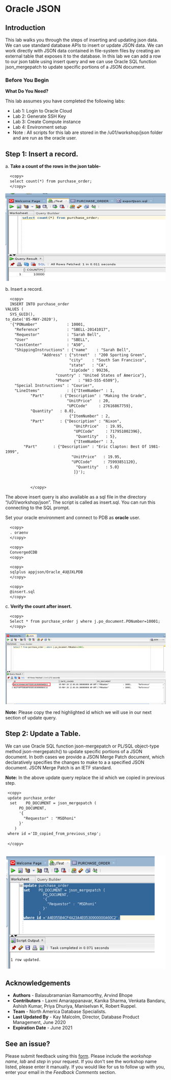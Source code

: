
# Oracle JSON 

## Introduction

This lab walks you through the steps of inserting and updating json data. We can use standard database APIs to insert or update JSON data. We can work directly with JSON data contained in file-system files by creating an external table that exposes it to the database.
In this lab we can add a row to our json table using insert query and  we can use Oracle SQL function json_mergepatch to update specific portions of a JSON document.

### Before You Begin

**What Do You Need?**

This lab assumes you have completed the following labs:
- Lab 1:  Login to Oracle Cloud
- Lab 2:  Generate SSH Key
- Lab 3:  Create Compute instance 
- Lab 4:  Environment setup
- Note :  All scripts for this lab are stored in the /u01/workshop/json folder and are run as the oracle user.

## **Step 1:** Insert a record.

  a. **Take a count of the rows in the json table-**

  ````
    <copy>
    select count(*) from purchase_order;
    </copy>
  ````
    
  ![](./images/insert_json.png " ")  

 b. Insert a record.

  ````
    <copy>
    INSERT INTO purchase_order
  VALUES (
    SYS_GUID(),
to_date('05-MAY-2020'),
    '{"PONumber"             : 10001,
      "Reference"            : "SBELL-20141017",
      "Requestor"            : "Sarah Bell",
      "User"                 : "SBELL",
      "CostCenter"           : "A50",
      "ShippingInstructions" : {"name"    : "Sarah Bell",
                  "Address" : {"street"  : "200 Sporting Green",
                              "city"    : "South San Francisco",
                              "state"   : "CA",
                              "zipCode" : 99236,
                        "country" : "United States of America"},
                        "Phone"   : "983-555-6509"},
      "Special Instructions" : "Courier",
      "LineItems"            : [{"ItemNumber" : 1,
             "Part"       : {"Description" : "Making the Grade",
                             "UnitPrice"   : 20,
                             "UPCCode"     : 27616867759},
             "Quantity"   : 8.0},
                              {"ItemNumber" : 2,
             "Part"       : {"Description" : "Nixon",
                                "UnitPrice"   : 19.95,
                                "UPCCode"     : 717951002396},
                                 "Quantity"   : 5},
                                {"ItemNumber" : 3,
          "Part"       : {"Description" : "Eric Clapton: Best Of 1981-1999",
                               "UnitPrice"   : 19.95,
                               "UPCCode"     : 75993851120},
                                 "Quantity"   : 5.0}
                                ]}');

    
             </copy>
  ````
   
The above insert query is also available as a sql file in the directory “/u01/workshop/json”.
The script is called as insert.sql. You can run this connecting to the SQL prompt.

Set your oracle environment and connect to PDB as **oracle** user.
````
  <copy>
  . oraenv
  </copy>
````
````
  <copy>
  ConvergedCDB
  <copy>
````
````
  <copy>
  sqlplus appjson/Oracle_4U@JXLPDB
  </copy>
````
````
  <copy>
  @insert.sql
  </copy>
````
    


c. **Verify the count after insert.**

  
````
  <copy>
  Select * from purchase_order j where j.po_document.PONumber=10001;
  </copy>
````
    
    
  ![](./images/json.png " ")
   
  **Note:** Please copy the red highlighted id which we will use in our next section of update query.

## **Step 2:** Update a Table.
  We can use Oracle SQL function json-mergepatch or PL/SQL object-type method json-mergepatch() to update specific portions of a JSON document. In both cases we provide a JSON Merge Patch document, which declaratively specifies the changes to make to a a specified JSON document. JSON Merge Patch is an IETF standard.    
   
   **Note:** In the above update query replace the id which we copied in previous step.

   ````
    <copy>
    update purchase_order
     set    PO_DOCUMENT = json_mergepatch ( 
         PO_DOCUMENT,
         '{
           "Requestor" : "MSDhoni"
         }'
       )
    where id ='ID_copied_from_previous_step';

    </copy>
    
  ````
 ![](./images/json_lab7_6.png " ")





## Acknowledgements

- **Authors** - Balasubramanian Ramamoorthy, Arvind Bhope
- **Contributors** - Laxmi Amarappanavar, Kanika Sharma, Venkata Bandaru, Ashish Kumar, Priya Dhuriya, Maniselvan K, Robert Ruppel.
- **Team** - North America Database Specialists.
- **Last Updated By** - Kay Malcolm, Director, Database Product Management, June 2020
- **Expiration Date** - June 2021   

## See an issue?
Please submit feedback using this [form](https://apexapps.oracle.com/pls/apex/f?p=133:1:::::P1_FEEDBACK:1). Please include the *workshop name*, *lab* and *step* in your request.  If you don't see the workshop name listed, please enter it manually. If you would like for us to follow up with you, enter your email in the *Feedback Comments* section.
      

